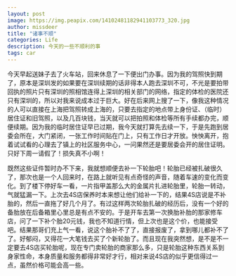 ```yaml
---
layout: post
image: https://img.peapix.com/14102481182941103773_320.jpg
author: missdeer
title: "诸事不顺"
categories: Life
description: 今天的一些不顺利的事
tags: car
---
```

今天早起送妹子去了火车站，回来休息了一下便出门办事。因为我的驾照快到期了，原本是深圳发的如果要在深圳续期的话非得本人跑去深圳不可，不光是要拍带回执的照片只有深圳的照相馆连得上深圳的相关部门的网络，指定的体检的医院还只有深圳的，所以对我来说成本过于巨大。好在后来网上搜了一下，像我这种情况的人可以直接在上海把驾照转成上海的，只要去指定的地点带上身份证、（临时）居住证和旧驾照，以及几百块钱，当天就可以把拍照和体检等所有手续都办完，顺便续期。因为我的临时居住证早已过期，我今天就打算先去续一下，于是先跑到居委会所在，大门紧闭，一张工作时间贴在门上，只有工作日才开放。怏怏离开，抱着试试看的心理去了镇上的社区服务中心，一问果然还是要居委会开的居住证明。只好下周一请假了！损失真不小啊！

既然这些证件暂时办不下来，我就想顺便去补一下轮胎吧！轮胎已经被扎破很久了，那次也是一个人回来时，在路上就听见有点奇怪的声音，随着车速的变化而变化。到了楼下停好车一看，一片指甲盖那么大的金属片扎进轮胎里，轮胎一转动，气就猛漏一下。上次去4S店保养时本来想让他们给补一下的，结果4S店说是不补胎的，然后一直拖了好几个月了。有过这样两次轮胎扎破的经历后，没有一个好的备胎放在后备箱里心里总是有点不安的。于是开车去第一次换胎补胎的那家修车店，问了一下补个胎20元钱，我也不知道行情，但上次也是这个价，也能接受吧。结果那哥们充上气一看，说这个胎补不了了，直接报废了，拿到哪儿都补不了了。好郁闷，又得花一大笔钱去买了个新轮胎了。而且现在我突然想，是不是不一定要去4S店买轮胎呢，现在专门卖轮胎的商家那么多，只是轮胎这种东西关系到身家性命，本身质量和服务都得非常好才行，相对来说4S店的似乎更信得过一点，虽然价格可能会高一些。
